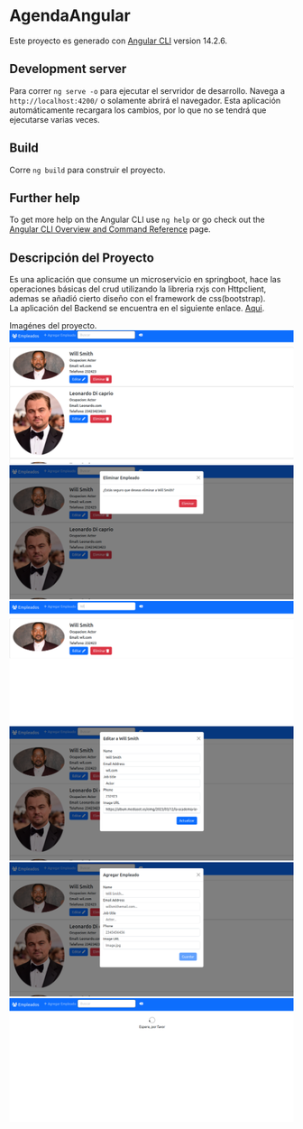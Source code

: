 # AgendaAngular

Este proyecto es generado con [Angular CLI](https://github.com/angular/angular-cli) version 14.2.6.

## Development server

Para correr `ng serve -o` para ejecutar el servridor de desarrollo. Navega a `http://localhost:4200/` o solamente abrirá el navegador. Esta aplicación automáticamente recargara los cambios, por lo que no se tendrá que ejecutarse varias veces.

## Build

Corre `ng build` para construir el proyecto.

## Further help
To get more help on the Angular CLI use `ng help` or go check out the [Angular CLI Overview and Command Reference](https://angular.io/cli) page.

## Descripción del Proyecto
Es una aplicación que consume un microservicio en springboot, hace las operaciones básicas del crud utilizando la libreria rxjs con Httpclient, ademas se añadió cierto diseño con el framework de css(bootstrap). 
<br>
La aplicación del Backend se encuentra en el siguiente enlace. [Aqui](https://github.com/JoseLeviRivera/AgendaEmpleados-Backend-Spring-Boot).

Imagénes del proyecto.
<br>
![primera](src/assets/github/img.png)
<br>
![tercera](src/assets/github/img3.png)
<br>
![cuarta](src/assets/github/img4.png)
<br>
![cuarta](src/assets/github/img1.png)
<br>
![cuarta](src/assets/github/img5.png)
<br>
![cuarta](src/assets/github/img6.png)


